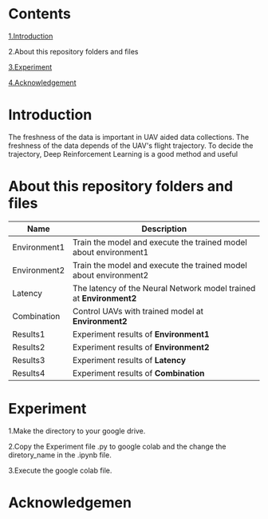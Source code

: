 # Contents
  [1.Introduction](#Introduction)

  2.About this repository folders and files
  
  [3.Experiment](#Experiment)
    
  [4.Acknowledgement](#Acknowledgement)
# Introduction
The freshness of the data is important in UAV aided data collections.
The freshness of the data depends of the UAV's flight trajectory.
To decide the trajectory, Deep Reinforcement Learning is a good method and useful 
# About this repository folders and files

| **Name**  |  **Description**  |
| --  |  --  |
| Environment1  |  Train the model and execute the trained model about environment1  |
| Environment2  |  Train the model and execute the trained model about environment2  |
| Latency  |  The latency of the Neural Network model trained at **Environment2**  |
| Combination  |  Control UAVs with trained model at **Environment2**  |
| Results1  |  Experiment results of **Environment1**  |
| Results2  |  Experiment results of **Environment2**  |
| Results3  |  Experiment results of **Latency**  |
| Results4  |  Experiment results of **Combination**  |

# Experiment
1.Make the directory to your google drive.

2.Copy the Experiment file .py to google colab and the change the diretory_name in the .ipynb file.

3.Execute the google colab file.

# Acknowledgemen


